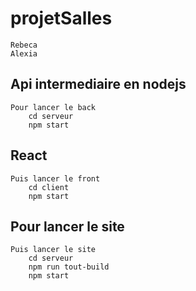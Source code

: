# projetSalles

```
Rebeca 
Alexia
```

## Api intermediaire en nodejs
```
Pour lancer le back
    cd serveur 
    npm start
```
## React
```
Puis lancer le front
    cd client
    npm start
```

## Pour lancer le site
```
Puis lancer le site
    cd serveur 
    npm run tout-build
    npm start
```
